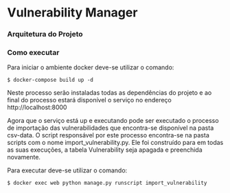# Vulnerability Manager

### Arquitetura do Projeto

### Como executar

Para iniciar o ambiente docker deve-se utilizar o comando:

```
$ docker-compose build up -d
```
Neste processo serão instaladas todas as dependências do projeto e ao final do processo estará disponível o serviço no endereço http://localhost:8000

Agora que o serviço está up e executando pode ser executado o processo de importação das vulnerabilidades que encontra-se disponível na pasta csv-data. O script responsável por este processo encontra-se na pasta scripts com o nome import_vulnerability.py. Ele foi construído para em todas as suas execuções, a tabela Vulnerability seja apagada e preenchida novamente.

Para executar deve-se utilizar o comando:

```
$ docker exec web python manage.py runscript import_vulnerability
```
